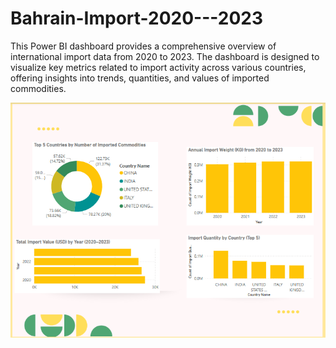 # Bahrain-Import-2020---2023

This Power BI dashboard provides a comprehensive overview of international import data from 2020 to 2023. The dashboard is designed to visualize key metrics related to import activity across various countries, offering insights into trends, quantities, and values of imported commodities.


![](MainDashboard.png)
